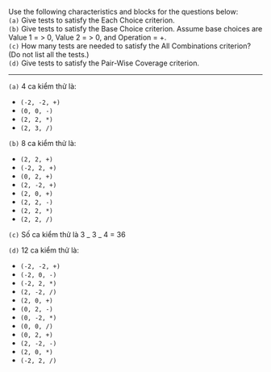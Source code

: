 Use the following characteristics and blocks for the questions below: <br/>
`(a)` Give tests to satisfy the Each Choice criterion.<br/>
`(b)` Give tests to satisfy the Base Choice criterion. Assume base choices are Value 1 = > 0, Value 2 = > 0, and Operation = +.<br/>
`(c)` How many tests are needed to satisfy the All Combinations criterion? (Do not list all the tests.) <br/>
`(d)` Give tests to satisfy the Pair-Wise Coverage criterion.

<hr/>

`(a)` 4 ca kiểm thử là:

-   `(-2, -2, +)`
-   `(0, 0, -)`
-   `(2, 2, *)`
-   `(2, 3, /)`

`(b)` 8 ca kiểm thử là:

-   `(2, 2, +)`
-   `(-2, 2, +)`
-   `(0, 2, +)`
-   `(2, -2, +)`
-   `(2, 0, +)`
-   `(2, 2, -)`
-   `(2, 2, *)`
-   `(2, 2, /)`

`(c)` Số ca kiểm thử là 3 _ 3 _ 4 = 36

`(d)` 12 ca kiểm thử là:

-   `(-2, -2, +)`
-   `(-2, 0, -)`
-   `(-2, 2, *)`
-   `(2, -2, /)`
-   `(2, 0, +)`
-   `(0, 2, -)`
-   `(0, -2, *)`
-   `(0, 0, /)`
-   `(0, 2, +)`
-   `(2, -2, -)`
-   `(2, 0, *)`
-   `(-2, 2, /)`

